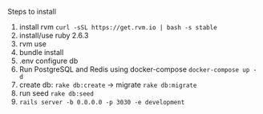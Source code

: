 Steps to install
1. install rvm `curl -sSL https://get.rvm.io | bash -s stable`
2. install/use ruby 2.6.3
3. rvm use
4. bundle install
5. .env configure db
6. Run PostgreSQL and Redis using docker-compose `docker-compose up -d`
6. create db: `rake db:create` -> migrate `rake db:migrate`
7. run seed `rake db:seed`
8. `rails server -b 0.0.0.0 -p 3030 -e development`
